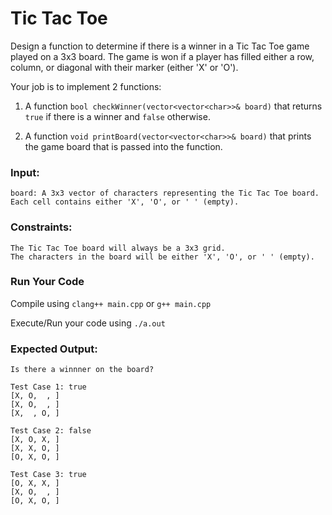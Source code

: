 # Tic Tac Toe

Design a function to determine if there is a winner in a Tic Tac Toe game played on a 3x3 board.
The game is won if a player has filled either a row, column, or diagonal with their marker
(either 'X' or 'O').

Your job is to implement 2 functions:

1. A function `bool checkWinner(vector<vector<char>>& board)` that
   returns `true` if there is a winner and `false` otherwise.

2. A function `void printBoard(vector<vector<char>>& board)` that
   prints the game board that is passed into the function.

### Input:

    board: A 3x3 vector of characters representing the Tic Tac Toe board.
    Each cell contains either 'X', 'O', or ' ' (empty).

### Constraints:

    The Tic Tac Toe board will always be a 3x3 grid.
    The characters in the board will be either 'X', 'O', or ' ' (empty).

### Run Your Code

Compile using `clang++ main.cpp` or `g++ main.cpp`

Execute/Run your code using `./a.out`

### Expected Output:

```
Is there a winnner on the board?

Test Case 1: true
[X, O,  , ]
[X, O,  , ]
[X,  , O, ]

Test Case 2: false
[X, O, X, ]
[X, X, O, ]
[O, X, O, ]

Test Case 3: true
[O, X, X, ]
[X, O,  , ]
[O, X, O, ]
```
